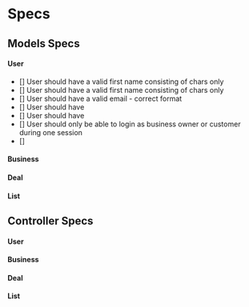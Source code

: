 # Specs

## Models Specs

#### User
- [] User should have a valid first name consisting of chars only
- [] User should have a valid first name consisting of chars only
- [] User should have a valid email - correct format
- [] User should have 
- [] User should have 
- [] User should only be able to login as business owner or customer during one session
- [] 
#### Business

#### Deal

#### List

## Controller Specs

#### User

#### Business

#### Deal

#### List